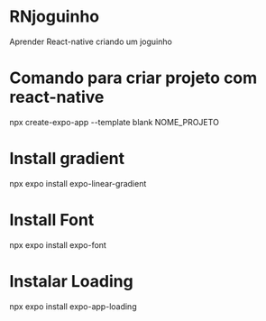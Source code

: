 # RNjoguinho

Aprender React-native criando um joguinho

# Comando para criar projeto com react-native

npx create-expo-app --template blank NOME_PROJETO

# Install gradient

npx expo install expo-linear-gradient

# Install Font

npx expo install expo-font

# Instalar Loading

npx expo install expo-app-loading
